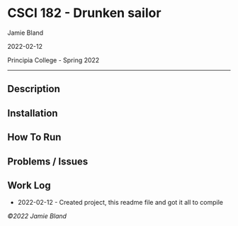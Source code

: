 # CSCI 182 - Drunken sailor
Jamie Bland

2022-02-12

Principia College - Spring 2022
___
## Description

## Installation

## How To Run

## Problems / Issues

## Work Log

- 2022-02-12 - Created project, this readme file and got it all to compile


*©2022 Jamie Bland*